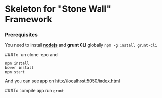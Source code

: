 # Skeleton for "Stone Wall" Framework

### Prerequisites

You need to install [**nodejs**](http://nodejs.org/) and **grunt CLI** globally `npm -g install grunt-cli`

###To run clone repo and

    npm install
    bower install
    npm start

And you can see app on [http://localhost:5050/index.html](http://localhost:5050/index.html)

###To compile app run `grunt`